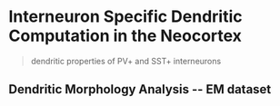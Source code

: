 # Interneuron Specific Dendritic Computation in the Neocortex
> dendritic properties of PV+ and SST+ interneurons

## Dendritic Morphology Analysis -- EM dataset


###

